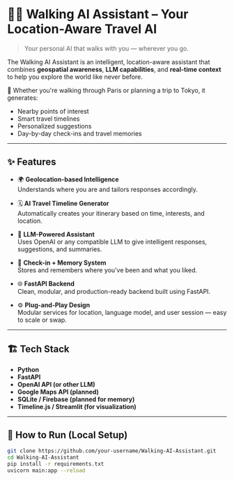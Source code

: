 # 🚶‍♂️ Walking AI Assistant – Your Location-Aware Travel AI

> Your personal AI that walks with you — wherever you go.

The Walking AI Assistant is an intelligent, location-aware assistant that combines **geospatial awareness**, **LLM capabilities**, and **real-time context** to help you explore the world like never before.

🧭 Whether you're walking through Paris or planning a trip to Tokyo, it generates:
- Nearby points of interest
- Smart travel timelines
- Personalized suggestions
- Day-by-day check-ins and travel memories

---

## ✨ Features

- 🌍 **Geolocation-based Intelligence**  
  Understands where you are and tailors responses accordingly.

- 🗓️ **AI Travel Timeline Generator**  
  Automatically creates your itinerary based on time, interests, and location.

- 💬 **LLM-Powered Assistant**  
  Uses OpenAI or any compatible LLM to give intelligent responses, suggestions, and summaries.

- 📍 **Check-in + Memory System**  
  Stores and remembers where you’ve been and what you liked.

- 🌐 **FastAPI Backend**  
  Clean, modular, and production-ready backend built using FastAPI.

- ⚙️ **Plug-and-Play Design**  
  Modular services for location, language model, and user session — easy to scale or swap.

---

## 🏗️ Tech Stack

- **Python**  
- **FastAPI**  
- **OpenAI API (or other LLM)**  
- **Google Maps API (planned)**  
- **SQLite / Firebase (planned for memory)**  
- **Timeline.js / Streamlit (for visualization)**

---

## 🚀 How to Run (Local Setup)

```bash
git clone https://github.com/your-username/Walking-AI-Assistant.git
cd Walking-AI-Assistant
pip install -r requirements.txt
uvicorn main:app --reload
